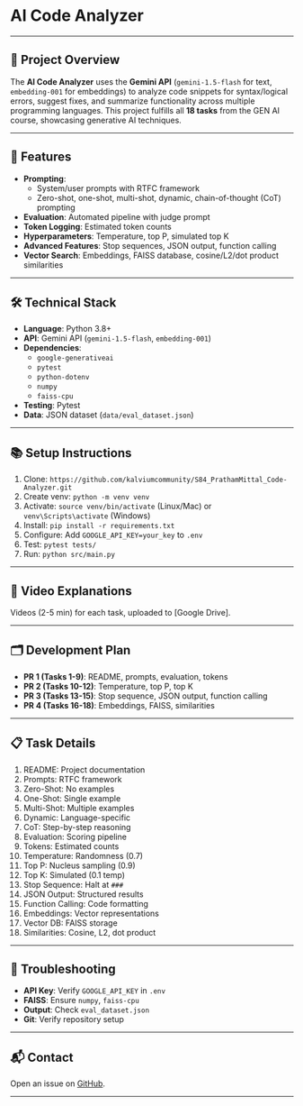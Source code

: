 # AI Code Analyzer

---

## 🚀 Project Overview
The **AI Code Analyzer** uses the **Gemini API** (`gemini-1.5-flash` for text, `embedding-001` for embeddings) to analyze code snippets for syntax/logical errors, suggest fixes, and summarize functionality across multiple programming languages. This project fulfills all **18 tasks** from the GEN AI course, showcasing generative AI techniques.

---

## 🌟 Features
- **Prompting**:
  - System/user prompts with RTFC framework
  - Zero-shot, one-shot, multi-shot, dynamic, chain-of-thought (CoT) prompting
- **Evaluation**: Automated pipeline with judge prompt
- **Token Logging**: Estimated token counts
- **Hyperparameters**: Temperature, top P, simulated top K
- **Advanced Features**: Stop sequences, JSON output, function calling
- **Vector Search**: Embeddings, FAISS database, cosine/L2/dot product similarities

---

## 🛠 Technical Stack
- **Language**: Python 3.8+
- **API**: Gemini API (`gemini-1.5-flash`, `embedding-001`)
- **Dependencies**:
  - `google-generativeai`
  - `pytest`
  - `python-dotenv`
  - `numpy`
  - `faiss-cpu`
- **Testing**: Pytest
- **Data**: JSON dataset (`data/eval_dataset.json`)

---

## 📚 Setup Instructions
1. Clone: `https://github.com/kalviumcommunity/S84_PrathamMittal_Code-Analyzer.git`
2. Create venv: `python -m venv venv`
3. Activate: `source venv/bin/activate` (Linux/Mac) or `venv\Scripts\activate` (Windows)
4. Install: `pip install -r requirements.txt`
5. Configure: Add `GOOGLE_API_KEY=your_key` to `.env`
6. Test: `pytest tests/`
7. Run: `python src/main.py`

---

## 🎥 Video Explanations
Videos (2-5 min) for each task, uploaded to [Google Drive].


---

## 🗂 Development Plan
- **PR 1 (Tasks 1-9)**: README, prompts, evaluation, tokens
- **PR 2 (Tasks 10-12)**: Temperature, top P, top K
- **PR 3 (Tasks 13-15)**: Stop sequence, JSON output, function calling
- **PR 4 (Tasks 16-18)**: Embeddings, FAISS, similarities

---

## 📋 Task Details
1. README: Project documentation
2. Prompts: RTFC framework
3. Zero-Shot: No examples
4. One-Shot: Single example
5. Multi-Shot: Multiple examples
6. Dynamic: Language-specific
7. CoT: Step-by-step reasoning
8. Evaluation: Scoring pipeline
9. Tokens: Estimated counts
10. Temperature: Randomness (0.7)
11. Top P: Nucleus sampling (0.9)
12. Top K: Simulated (0.1 temp)
13. Stop Sequence: Halt at `###`
14. JSON Output: Structured results
15. Function Calling: Code formatting
16. Embeddings: Vector representations
17. Vector DB: FAISS storage
18. Similarities: Cosine, L2, dot product

---

## 🐛 Troubleshooting
- **API Key**: Verify `GOOGLE_API_KEY` in `.env`
- **FAISS**: Ensure `numpy`, `faiss-cpu`
- **Output**: Check `eval_dataset.json`
- **Git**: Verify repository setup

---

## 📬 Contact
Open an issue on [GitHub](https://github.com/kalviumcommunity/S84_PrathamMittal_Code-Analyzer).

---